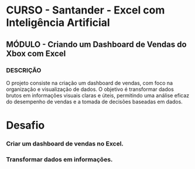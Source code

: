 # CURSO - Santander - Excel com Inteligência Artificial
## MÓDULO - Criando um Dashboard de Vendas do Xbox com Excel

### DESCRIÇÃO
O projeto consiste na criação um dashboard de vendas, com foco na organização e visualização de dados. O objetivo é transformar dados brutos em informações visuais claras e úteis, permitindo uma análise eficaz do desempenho de vendas e a tomada de decisões baseadas em dados.

# Desafio
### Criar um dashboard de vendas no Excel.
### Transformar dados em informações.
